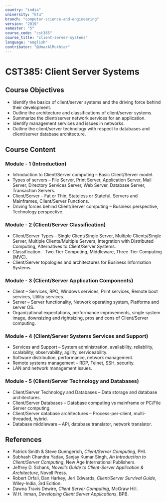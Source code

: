 ```yaml
---
country: "india"
university: "ktu"
branch: "computer-science-and-engineering"
version: "2019"
semester: "5"
course_code: "cst385"
course_title: "client-server-systems"
language: "english"
contributor: "@UmarAlMukhtar"
---
```


# CST385: Client Server Systems

## Course Objectives
* Identify the basics of client/server systems and the driving force behind their development.
* Outline the architecture and classifications of client/server systems.
* Summarize the client/server network services for an application.
* Identify management services and issues in networks.
* Outline the client/server technology with respect to databases and client/server database architecture.

## Course Content
### Module - 1 (Introduction)
* Introduction to Client/Server computing – Basic Client/Server model.  
* Types of servers – File Server, Print Server, Application Server, Mail Server, Directory Services Server, Web Server, Database Server, Transaction Servers.  
* Client/Server – Fat or Thin, Stateless or Stateful, Servers and Mainframes, Client/Server Functions.  
* Driving forces behind Client/Server computing – Business perspective, Technology perspective.

### Module - 2 (Client/Server Classification)
* Client/Server Types – Single Client/Single Server, Multiple Clients/Single Server, Multiple Clients/Multiple Servers, Integration with Distributed Computing, Alternatives to Client/Server Systems.  
* Classification – Two-Tier Computing, Middleware, Three-Tier Computing (MVC).  
* Client/Server topologies and architectures for Business Information Systems.

### Module - 3 (Client/Server Application Components)
* Client – Services, RPC, Windows services, Print services, Remote boot services, Utility services.  
* Server – Server functionality, Network operating system, Platforms and server OS.  
* Organizational expectations, performance improvements, single system image, downsizing and rightsizing, pros and cons of Client/Server computing.

### Module - 4 (Client/Server Systems Services and Support)
* Services and Support – System administration, availability, reliability, scalability, observability, agility, serviceability.  
* Software distribution, performance, network management.  
* Remote systems management – RDP, Telnet, SSH, security.  
* LAN and network management issues.

### Module - 5 (Client/Server Technology and Databases)
* Client/Server Technology and Databases – Data storage and database architectures.  
* Client/Server Databases – Database computing vs mainframe or PC/File Server computing.  
* Client/Server database architectures – Process-per-client, multi-threaded, hybrid.  
* Database middleware – API, database translator, network translator.

## References
* Patrick Smith & Steve Guengerich, *Client/Server Computing*, PHI.  
* Subhash Chandra Yadav, Sanjay Kumar Singh, *An Introduction to Client/Server Computing*, New Age International Publishers.  
* Jeffrey D. Schank, *Novell’s Guide to Client-Server Application & Architecture*, Novell Press.  
* Robert Orfali, Dan Harkey, Jeri Edwards, *Client/Server Survival Guide*, Wiley-India, 3rd Edition.  
* Dawna Travis Dewire, *Client Server Computing*, McGraw Hill.  
* W.H. Inman, *Developing Client Server Applications*, BPB.
